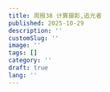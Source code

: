 ```yaml
---
title: 周报38 计算摄影,追光者
published: 2025-10-29
description: ''
customSlug: ''
image: ''
tags: []
category: ''
draft: true 
lang: ''
---
```

